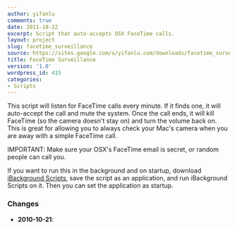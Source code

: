 ```yaml
---
author: yifanlu
comments: true
date: 2011-10-22
excerpt: Script that auto-accepts OSX FaceTime calls.
layout: project
slug: facetime_surveillance
source: https://sites.google.com/a/yifanlu.com/downloads/facetime_surveillance_source.zip
title: FaceTime Surveillance
version: '1.0'
wordpress_id: 415
categories:
- Scripts
---
```


This script will listen for FaceTime calls every minute. If it finds one, it will auto-accept the call and mute the system. Once the call ends, it will kill FaceTime (so the camera doesn't stay on) and turn the volume back on. This is great for allowing you to always check your Mac's camera when you are away with a simple FaceTime call.

IMPORTANT: Make sure your OSX's FaceTime email is secret, or random people can call you.

If you want to run this in the background and on startup, download [iBackground Scripts](http://www.tomx-applescripts.hostzi.com/iBackgroundScripts.zip), save the script as an application, and run iBackground Scripts on it. Then you can set the application as startup.

### Changes

* **2010-10-21**: 

